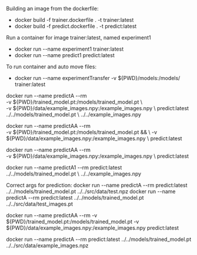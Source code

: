 Building an image from the dockerfile:
- docker build -f trainer.dockerfile . -t trainer:latest
- docker build -f predict.dockerfile . -t predict:latest

Run a container for image trainer:latest, named experiment1
- docker run --name experiment1 trainer:latest
- docker run --name predict1 predict:latest

To run container and auto move files:
- docker run --name experimentTransfer -v ${PWD}/models:/models/ trainer:latest 



docker run --name predictA --rm \
    -v ${PWD}/trained_model.pt:/models/trained_model.pt \  
    -v ${PWD}/data/example_images.npy:/example_images.npy \ 
    predict:latest \
    ../../models/trained_model.pt \ 
    ../../example_images.npy



docker run --name predictAA --rm \
-v ${PWD}/trained_model.pt:/models/trained_model.pt && \ 
-v ${PWD}/data/example_images.npy:/example_images.npy \ 
predict:latest

docker run --name predictAA --rm \
-v ${PWD}/data/example_images.npy:/example_images.npy \ 
    predict:latest


docker run --name predictA1 --rm 
    predict:latest \
    ../../models/trained_model.pt \ 
    ../../example_images.npy


Correct args for prediction:
docker run --name predictA --rm predict:latest ../../models/trained_model.pt ../../src/data/test.npz
docker run --name predictA --rm predict:latest ../../models/trained_model.pt ../../src/data/test_images.pt


docker run --name predictAA --rm -v ${PWD}/trained_model.pt:/models/trained_model.pt -v ${PWD}/data/example_images.npy:/example_images.npy predict:latest


docker run --name predictA --rm predict:latest ../../models/trained_model.pt ../../src/data/example_images.npz